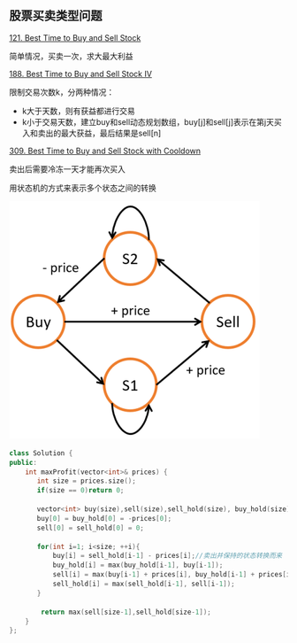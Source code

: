 ## 股票买卖类型问题

[121. Best Time to Buy and Sell Stock](https://leetcode-cn.com/problems/best-time-to-buy-and-sell-stock/)

简单情况，买卖一次，求大最大利益



[188. Best Time to Buy and Sell Stock IV](https://leetcode-cn.com/problems/best-time-to-buy-and-sell-stock-iv/)

限制交易次数k，分两种情况：

- k大于天数，则有获益都进行交易
- k小于交易天数，建立buy和sell动态规划数组，buy[j]和sell[j]表示在第j天买入和卖出的最大获益，最后结果是sell[n]



[309. Best Time to Buy and Sell Stock with Cooldown](https://leetcode-cn.com/problems/best-time-to-buy-and-sell-stock-with-cooldown/)

卖出后需要冷冻一天才能再次买入

用状态机的方式来表示多个状态之间的转换

![](image\Stocks\股票买卖状态转移.png)

```c++
class Solution {
public:
    int maxProfit(vector<int>& prices) {
       int size = prices.size();
       if(size == 0)return 0;

       vector<int> buy(size),sell(size),sell_hold(size), buy_hold(size);
       buy[0] = buy_hold[0] = -prices[0];
       sell[0] = sell_hold[0] = 0;

       for(int i=1; i<size; ++i){
           buy[i] = sell_hold[i-1] - prices[i];//卖出并保持的状态转换而来
           buy_hold[i] = max(buy_hold[i-1], buy[i-1]);
           sell[i] = max(buy[i-1] + prices[i], buy_hold[i-1] + prices[i]);
           sell_hold[i] = max(sell_hold[i-1], sell[i-1]);
       }

        return max(sell[size-1],sell_hold[size-1]);
    }
};
```

